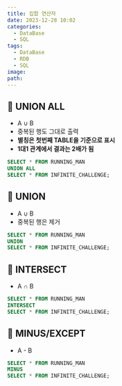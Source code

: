```yaml
---
title: 집합 연산자
date: 2023-12-28 10:02
categories:
  - DataBase
  - SQL
tags:
  - DataBase
  - RDB
  - SQL
image: 
path:
---
```

## 🌈 UNION ALL
- A ∪ B
- 중복된 행도 그대로 출력
- **별칭은 첫번째 TABLE을 기준으로 표시**
- **1대1 관계에서 결과는 2배가 됨**

```sql
SELECT * FROM RUNNING_MAN
UNION ALL
SELECT * FROM INFINITE_CHALLENGE;
```

## 🌈 UNION
- A ∪ B
- 중복된 행은 제거

```sql
SELECT * FROM RUNNING_MAN
UNION
SELECT * FROM INFINITE_CHALLENGE;
```

## 🌈 INTERSECT
- A ∩ B

```sql
SELECT * FROM RUNNING_MAN
INTERSECT
SELECT * FROM INFINITE_CHALLENGE;
```

## 🌈 MINUS/EXCEPT
- A - B

```sql
SELECT * FROM RUNNING_MAN
MINUS
SELECT * FROM INFINITE_CHALLENGE;
```